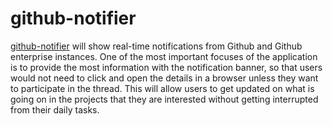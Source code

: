 # github-notifier

[github-notifier](https://github.com/sargsyan/github-notifier) will show real-time notifications from Github and Github enterprise instances. One of the most important focuses of the application is to provide the most information with the notification banner, so that users would not need to click and open the details in a browser unless they want to participate in the thread. This will allow users to get updated on what is going on in the projects that they are interested without getting interrupted from their daily tasks.
